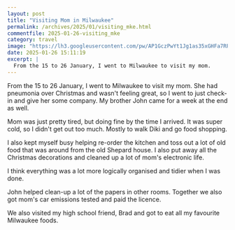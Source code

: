 ```yaml
---
layout: post
title: "Visiting Mom in Milwaukee"
permalink: /archives/2025/01/visiting_mke.html
commentfile: 2025-01-26-visiting_mke
category: travel
image: "https://lh3.googleusercontent.com/pw/AP1GczPwYt1Jg1as35xGHFa7RPAaQPjFNLO2uu2JRr0e9HNnGfj04r-3lLztRKy_vO5hY8-GOv29TQBZWHuQnX6INQjAa1IGhi5i_s9HmRS9naQ0t2BS4sQO=w1920-h1080"
date: 2025-01-26 15:11:19
excerpt: |
  From the 15 to 26 January, I went to Milwaukee to visit my mom.
---
```


From the 15 to 26 January, I went to Milwaukee to visit my mom.  She had pneumonia over Christmas and wasn't feeling great, so I went to just check-in and give her some company.  My brother John came for a week at the end as well.

Mom was just pretty tired, but doing fine by the time I arrived.  It was super cold, so I didn't get out too much.  Mostly to walk Diki and go food shopping.

I also kept myself busy helping re-order the kitchen and toss out a lot of old food that was around from the old Shepard house.  I also put away all the Christmas decorations and cleaned up a lot of mom's electronic life.

I think everything was a lot more logically organised and tidier when I was done.

John helped clean-up a lot of the papers in other rooms. Together we also got mom's car emissions tested and paid the licence. 

We also visited my high school friend, Brad and got to eat all my favourite Milwaukee foods.
